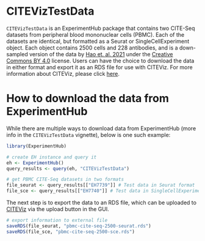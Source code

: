 # CITEVizTestData

`CITEVizTestData` is an ExperimentHub package that contains two CITE-Seq datasets from peripheral blood mononuclear cells (PBMC). Each of the datasets are identical, but formatted as a Seurat or SingleCellExperiment object. Each object contains 2500 cells and 228 antibodies, and is a down-sampled version of the data by [Hao et. al. 2021](https://www.sciencedirect.com/science/article/pii/S0092867421005833?via%3Dihub) under the [Creative Commons BY 4.0](https://www.google.com/url?sa=t&rct=j&q=&esrc=s&source=web&cd=&cad=rja&uact=8&ved=2ahUKEwjOjeLamN76AhWpATQIHQZhDPgQFnoECBEQAQ&url=https%3A%2F%2Fcreativecommons.org%2Flicenses%2Fby%2F4.0%2F&usg=AOvVaw28E0YDTT_NxJYfRVmipfeb) license. Users can have the choice to download the data in either format and export it as an RDS file for use with CITEViz. For more information about CITEViz, please click [here](https://github.com/maxsonBraunLab/CITEViz).

# How to download the data from ExperimentHub

While there are multiple ways to download data from ExperimentHub (more info in the `CITEVizTestData` vignette), below is one such example:

```R
library(ExperimentHub)

# create EH instance and query it
eh <- ExperimentHub()
query_results <- query(eh, "CITEVizTestData")

# get PBMC CITE-Seq datasets in two formats
file_seurat <- query_results[["EH7739"]] # Test data in Seurat format
file_sce <- query_results[["EH7740"]] # Test data in SingleCellExperiment format

```

The next step is to export the data to an RDS file, which can be uploaded to [CITEViz](https://github.com/maxsonBraunLab/CITEViz) via the upload button in the GUI.

```R
# export information to external file
saveRDS(file_seurat, "pbmc-cite-seq-2500-seurat.rds")
saveRDS(file_sce, "pbmc-cite-seq-2500-sce.rds")

```
